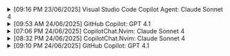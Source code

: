 <details>
    <summary>
        [09:16 PM 23/06/2025] Visual Studio Code Copilot Agent: Claude Sonnet 4
    </summary>

- See how the development works in this monorepo

```
#codebase please explain, using this monorepo template, i want to develop a golang application. everything should be good, i just need explanation.

how does the workflow go when developing a go api?
does local development uses docker?
assuming postgresql is dockerized, what other services that runs in docker?
when and how is usage between pnpm and moon?
```

</details>

<details>
    <summary>
        [09:53 AM 24/06/2025] GitHub Copilot: GPT 4.1
    </summary>

- See Golang apps structure

```
take at look at the go template, what architecture or design pattern is it called?
```

- Start development

```
what should i dig as a beginner back end engineer to get started in development using this template?
```

</details>

<details>
    <summary>
        [07:06 PM 24/06/2025] CopilotChat.Nvim: Claude Sonnet 4
    </summary>

- The validation didn't do anything, answer: it wasn't implemented anywhere

```
#file:/home/seya/code/01/skill-test/apps/zog-news/domain/article.go
#file:/home/seya/code/01/skill-test/apps/zog-news/service/article.go

How and where does the validator work? I sent a post request without Author and Content key but it still gets created even though the validator is required?
```

```
#files:**/*.go

Can you find where the validation happens?
```

```
based on my codebase, where should i implement the validator?
```

</details>

<details>
    <summary>
        [08:32 PM 24/06/2025] CopilotChat.Nvim: Claude Sonnet 4
    </summary>

- Amati, Tiru, Modifikasi

```
#file:/home/seya/code/01/skill-test/apps/zog-news/README.md
#url:https://github.com/moonrepo/setup-toolchain

create a github workflow to run test using moon
```

</details>

<details>
    <summary>
        [09:10 PM 24/06/2025] GitHub Copilot: GPT 4.1
    </summary>

- Moon & Proto too complicated!

```
How does one create a test workflow for go app in this template? Please create and explain using go 1.24.2 and postgresql 17
```

```
explain why did you use go mod download instead of go tidy?
```

</details>
